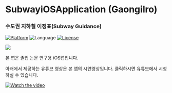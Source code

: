 # SubwayiOSApplication (Gaongilro)

### 수도권 지하철 이정표(Subway Guidance)

[![Platform](http://img.shields.io/badge/platform-ios-green.svg?style=flat
)](https://developer.apple.com/iphone/index.action)
![Language](https://img.shields.io/badge/language-Swift-brightgreen.svg?style=flat)
[![License](http://img.shields.io/badge/license-MIT-lightgrey.svg?style=flat
)](http://mit-license.org)

[![](https://linkmaker.itunes.apple.com/assets/shared/badges/en-us/appstore-lrg.svg
)](https://itunes.apple.com/kr/app/gaongilro/id1434253107?mt=8)

본 앱은 졸업 논문 연구용 iOS앱입니다.

아래에서 제공하는 유튜브 영상은 본 앱의 시연영상입니다. 클릭하시면 유튜브에서 시청하실 수 있습니다.

[![Watch the video](https://github.com/devming/SubwayiOSApplication/tree/master/img/sampleimg.png)](https://youtu.be/moIpDFw4l84)